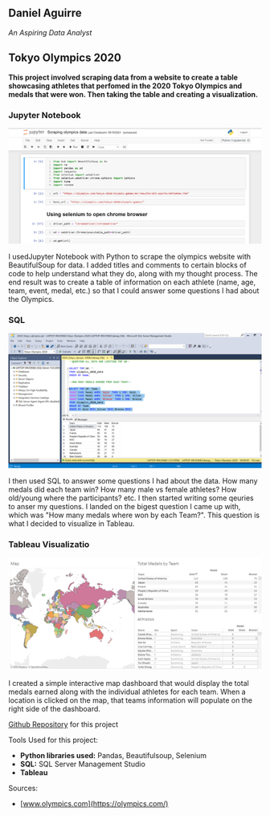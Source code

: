 ## Daniel Aguirre

*An Aspiring Data Analyst*

## Tokyo Olympics 2020

**This project involved scraping data from a website to create a table showcasing athletes that perfomed in the 2020 Tokyo Olympics and medals that were won. Then taking the table and creating a visualization.**

### Jupyter Notebook

[![img](https://github.com/Daniel-Aguirre-11/Portfolio/blob/main/Jupyter_Notebook_Thumbnail.png?raw=true)](https://github.com/Daniel-Aguirre-11/Olympics-Project/blob/main/Scraping%20olympics%20data.ipynb)

I usedJupyter Notebook with Python to scrape the olympics website with BeautifulSoup for data. I added titles and comments to certain blocks of code to help understand what they do, along with my thought process. The end result was to create a table of information on each athlete (name, age, team, event, medal, etc.) so that I could answer some questions I had about the Olympics.

### SQL

[![img](https://github.com/Daniel-Aguirre-11/Portfolio/blob/main/sql_thumbnail.png?raw=true)](https://github.com/Daniel-Aguirre-11/Olympics-Project/blob/main/2020_Tokyo_olympics.sql)

I then used SQL to answer some questions I had about the data. How many medals did each team win? How many male vs female athletes? How old/young where the participants? etc. I then started writing some qeuries to anser my questions. I landed on the bigest question I came up with, which was "How many medals where won by each Team?". This question is what I decided to visualize in Tableau.

### Tableau Visualizatio

[![img](https://github.com/Daniel-Aguirre-11/Portfolio/blob/main/Tableau_thumbnail.png?raw=true)](https://public.tableau.com/views/TokyoOlympics2020_16320957724210/TokyoOlypmics?:language=en-US&:display_count=n&:origin=viz_share_link)

I created a simple interactive map dashboard that would display the total medals earned along with the individual athletes for each team. When a location is clicked on the map, that teams information will populate on the right side of the dashboard.

[Github Repository](https://github.com/Daniel-Aguirre-11/Olympics-Project) for this project

Tools Used for this project:
* **Python libraries used:** Pandas, Beautifulsoup, Selenium
* **SQL:** SQL Server Management Studio
* **Tableau**

Sources:
* [www.olympics.com](https://olympics.com/)
